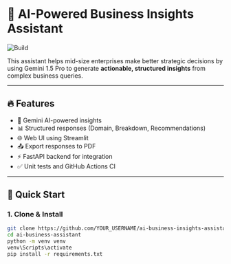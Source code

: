 # 🤖 AI-Powered Business Insights Assistant

![Build](https://github.com/YOUR_USERNAME/ai-business-insights-assistant/actions/workflows/test.yml/badge.svg)

This assistant helps mid-size enterprises make better strategic decisions by using Gemini 1.5 Pro to generate **actionable, structured insights** from complex business queries.

---

## 🔥 Features

- 🧠 Gemini AI-powered insights
- 📊 Structured responses (Domain, Breakdown, Recommendations)
- 🌐 Web UI using Streamlit
- 📤 Export responses to PDF
- ⚡ FastAPI backend for integration
- ✅ Unit tests and GitHub Actions CI

---

## 🚀 Quick Start

### 1. Clone & Install
```bash
git clone https://github.com/YOUR_USERNAME/ai-business-insights-assistant.git
cd ai-business-assistant
python -m venv venv
venv\Scripts\activate
pip install -r requirements.txt
